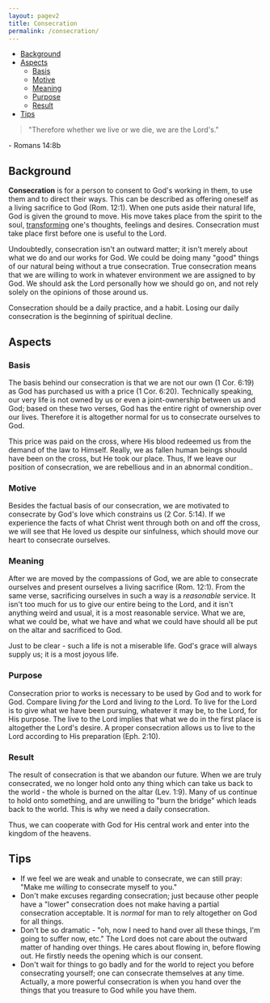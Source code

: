 ```yaml
---
layout: pagev2
title: Consecration
permalink: /consecration/
---
```


- [Background](#background)
- [Aspects](#aspects)
  - [Basis](#basis)
  - [Motive](#motive)
  - [Meaning](#meaning)
  - [Purpose](#purpose)
  - [Result](#result)
- [Tips](#tips)

>"Therefore whether we live or we die, we are the Lord's."

\- Romans 14:8b

## Background

**Consecration** is for a person to consent to God's working in them, to use them and to direct their ways. This can be described as offering oneself as a living sacrifice to God (Rom. 12:1). When one puts aside their natural life, God is given the ground to move. His move takes place from the spirit to the soul, [transforming](../transformation) one's thoughts, feelings and desires. Consecration must take place first before one is useful to the Lord.

Undoubtedly, consecration isn't an outward matter; it isn't merely about what we do and our works for God. We could be doing many "good" things of our natural being without a true consecration. True consecration means that we are willing to work in whatever environment we are assigned to by God. We should ask the Lord personally how we should go on, and not rely solely on the opinions of those around us.

Consecration should be a daily practice, and a habit. Losing our daily consecration is the beginning of spiritual decline. 

## Aspects

### Basis

The basis behind our consecration is that we are not our own (1 Cor. 6:19) as God has purchased us with a price (1 Cor. 6:20). Technically speaking, our very life is not owned by us or even a joint-ownership between us and God; based on these two verses, God has the entire right of ownership over our lives. Therefore it is altogether normal for us to consecrate ourselves to God. 

This price was paid on the cross, where His blood redeemed us from the demand of the law to Himself. Really, we as fallen human beings should have been on the cross, but He took our place. Thus, If we leave our position of consecration, we are rebellious and in an abnormal condition..

### Motive

Besides the factual basis of our consecration, we are motivated to consecrate by God's love which constrains us (2 Cor. 5:14). If we experience the facts of what Christ went through both on and off the cross, we will see that He loved us despite our sinfulness, which should move our heart to consecrate ourselves.

### Meaning

After we are moved by the compassions of God, we are able to consecrate ourselves and present ourselves a living sacrifice (Rom. 12:1). From the same verse, sacrificing  ourselves in such a way is a *reasonable* service. It isn't too much for us to give our entire being to the Lord, and it isn't anything weird and usual, it is a most reasonable service. What we are, what we could be, what we have and what we could have should all be put on the altar and sacrificed to God.

Just to be clear - such a life is not a miserable life. God's grace will always supply us; it is a most joyous life.

### Purpose

Consecration prior to works is necessary to be used by God and to work for God. Compare living *for* the Lord and living *to* the Lord. To live for the Lord is to give what we have been pursuing, whatever it may be, to the Lord, for His purpose. The live to the Lord implies that what we do in the first place is altogether the Lord's desire. A proper consecration allows us to live to the Lord according to His preparation (Eph. 2:10).

### Result

The result of consecration is that we abandon our future. When we are truly consecrated, we no longer hold onto any thing which can take us back to the world - the whole is burned on the altar (Lev. 1:9). Many of us continue to hold onto something, and are unwilling to "burn the bridge" which leads back to the world. This is why we need a daily consecration.

Thus, we can cooperate with God for His central work and enter into the kingdom of the heavens. 

## Tips 

- If we feel we are weak and unable to consecrate, we can still pray: "Make me *willing* to consecrate myself to you."
- Don't make excuses regarding consecration; just because other people have a "lower" consecration does not make having a partial consecration acceptable. It is *normal* for man to rely altogether on God for all things. 
- Don't be so dramatic - "oh, now I need to hand over all these things, I'm going to suffer now, etc." The Lord does not care about the outward matter of handing over things. He cares about flowing in, before flowing out. He firstly needs the opening which is our consent.
- Don't wait for things to go badly and for the world to reject you before consecrating yourself; one can consecrate themselves at any time. Actually, a more powerful consecration is when you hand over the things that you treasure to God while you have them.